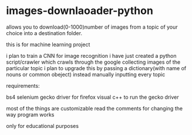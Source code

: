 # images-downlaoader-python
allows you to download(0-1000)number of images from a topic of your choice into a destination folder. 


this is for machine learning project


i plan to train a CNN for image recognition
i have just created a python script/crawler which crawls through the google collecting images of the particular topic
i plan to upgrade this by passing a dictionary(with name of nouns or common obeject) instead manually inputting every topic


requirements:

bs4
selenium
gecko driver for firefox
visual c++ to run the gecko driver


most of the things are customizable read the comments for changing the way program works


only for educational purposes



